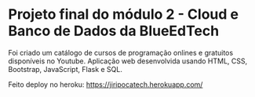# Projeto final do módulo 2 - Cloud e Banco de Dados da BlueEdTech

Foi criado um catálogo de cursos de programação onlines e gratuitos disponíveis no Youtube. Aplicação web desenvolvida usando HTML, CSS, Bootstrap, JavaScript, Flask e SQL.

Feito deploy no heroku: https://jiripocatech.herokuapp.com/
